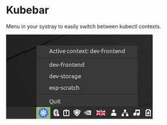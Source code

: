 # Kubebar

Menu in your systray to easily switch between kubectl contexts.

![](.github/screenshot.png)